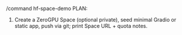 /command hf-space-demo
PLAN:
1) Create a ZeroGPU Space (optional private), seed minimal Gradio or static app, push via git; print Space URL + quota notes.
